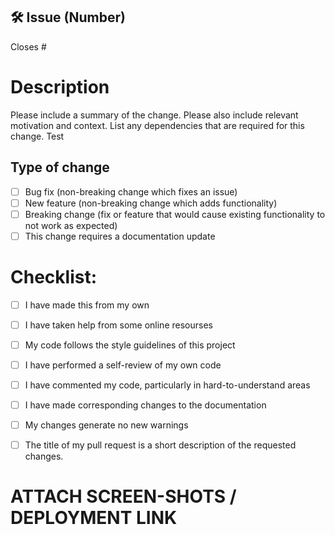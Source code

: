 <!-- If your PR fixes an open issue, use `Closes #101` to link your PR with the issue. #101 stands for the issue number you are fixing -->

## 🛠️ Issue (Number)

<!-- Example: #104 -->
Closes #

# Description

Please include a summary of the change. Please also include relevant motivation and context. List any dependencies that are required for this change.
Test
## Type of change

<!----Please delete options that are not relevant.And in order to tick the check box just add x inside them for example [x] like this----->
- [ ] Bug fix (non-breaking change which fixes an issue)
- [ ] New feature (non-breaking change which adds functionality)
- [ ] Breaking change (fix or feature that would cause existing functionality to not work as expected)
- [ ] This change requires a documentation update

# Checklist:

<!----Please delete options that are not relevant.And in order to tick the check box just but x inside them for example [x] like this----->
- [ ] I have made this from my own
- [ ] I have taken help from some online resourses 
- [ ] My code follows the style guidelines of this project
- [ ] I have performed a self-review of my own code
- [ ] I have commented my code, particularly in hard-to-understand areas
- [ ] I have made corresponding changes to the documentation
- [ ] My changes generate no new warnings
- [ ] The title of my pull request is a short description of the requested changes.


# ATTACH SCREEN-SHOTS / DEPLOYMENT LINK
